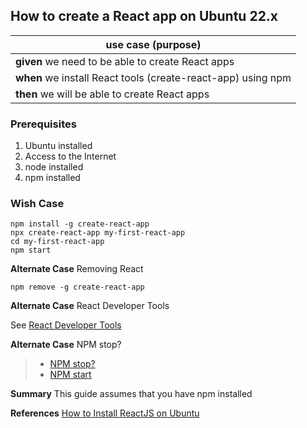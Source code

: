 
## How to create a React app on Ubuntu 22.x

>
|use case (purpose)|  
|--|
|**given** we need to be able to create React apps
|**when** we install React tools (create-react-app) using npm  
|**then** we will be able to create React apps

### Prerequisites 
1. Ubuntu installed
2. Access to the Internet
3. node installed
4. npm installed

### Wish Case
	npm install -g create-react-app
	npx create-react-app my-first-react-app
	cd my-first-react-app
	npm start

**Alternate Case**
Removing React

	npm remove -g create-react-app

**Alternate Case**
React Developer Tools

See [React Developer Tools](https://react.dev/learn/react-developer-tools)

**Alternate Case**
NPM stop?
>- [NPM stop?](https://discuss.codecademy.com/t/npm-stop/457155)
>- [NPM start](https://docs.npmjs.com/cli/v7/commands/npm-start)

**Summary**
This guide assumes that you have npm installed

**References**
[How to Install ReactJS on Ubuntu](https://www.tecmint.com/install-reactjs-on-ubuntu/)

